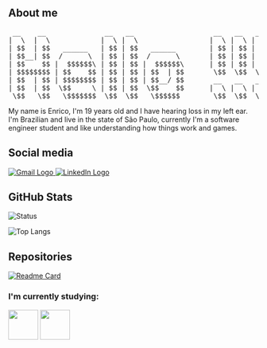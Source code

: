 ## About me
<pre>
 __    __              __   __                   __   __   __
|  \  |  \            |  \ |  \                 |  \ |  \ |  \
| $$  | $$   ______   | $$ | $$   ______        | $$ | $$ | $$
| $$__| $$  /      \  | $$ | $$  /      \       | $$ | $$ | $$
| $$    $$ |  $$$$$$\ | $$ | $$ |  $$$$$$\      | $$ | $$ | $$
| $$$$$$$$ | $$    $$ | $$ | $$ | $$  | $$       \$$  \$$  \$$
| $$  | $$ | $$$$$$$$ | $$ | $$ | $$__/ $$       __   __   __
| $$  | $$  \$$     \ | $$ | $$  \$$    $$      |  \ |  \ |  \
 \$$   \$$   \$$$$$$$  \$$  \$$   \$$$$$$        \$$  \$$  \$$
</pre>

My name is Enrico, I'm 19 years old and I have hearing loss in my left ear. I'm Brazilian and live in the state of São Paulo, currently I'm a software engineer student and like understanding how things work and games.

## Social media
<div>
  <a href='bertozzienrico917@gmail.com' title='E-mail: bertozzienrico917@gmail.com' target='_blank'>
    <img src='https://img.shields.io/badge/Gmail-D14836?style=for-the-badge&logo=gmail&logoColor=white' alt='Gmail Logo'>
  </a>
  <a href='www.linkedin.com/in/enrico-bertozzi' title='LinkedIn' target='_blank'>
    <img src='https://img.shields.io/badge/LinkedIn-0077B5?style=for-the-badge&logo=linkedin&logoColor=white' alt='LinkedIn Logo'>
  </a>
</div>

## GitHub Stats

![Status](https://github-readme-stats.vercel.app/api?username=EnricoABM&show_icons=true&theme=dark&custom_title=Account-Status)

![Top Langs](https://github-readme-stats.vercel.app/api/top-langs/?username=EnricoABM&layout=compact&card_width=470&theme=dark&langs_count=6)




## Repositories
[![Readme Card](https://github-readme-stats.vercel.app/api/pin/?username=EnricoABM&repo=Beecrowd_Python3.11&theme=dark)](https://github.com/EnricoABM/Beecrowd_Python3.11)

### I'm currently studying:
<div>
  <img width='60' src="https://cdn.jsdelivr.net/gh/devicons/devicon/icons/python/python-original.svg" />
  <img width='60' src="https://cdn.jsdelivr.net/gh/devicons/devicon/icons/mysql/mysql-original-wordmark.svg" />
</div>
          
          
